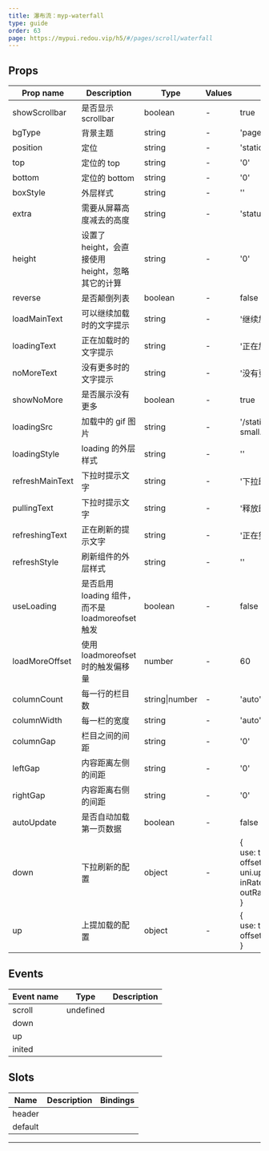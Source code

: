 ```yaml
---
title: 瀑布流：myp-waterfall
type: guide
order: 63
page: https://mypui.redou.vip/h5/#/pages/scroll/waterfall
---
```


## Props

| Prop name       | Description                                      | Type           | Values | Default                                                                              |
| --------------- | ------------------------------------------------ | -------------- | ------ | ------------------------------------------------------------------------------------ |
| showScrollbar   | 是否显示 scrollbar                               | boolean        | -      | true                                                                                 |
| bgType          | 背景主题                                         | string         | -      | 'page'                                                                               |
| position        | 定位                                             | string         | -      | 'static'                                                                             |
| top             | 定位的 top                                       | string         | -      | '0'                                                                                  |
| bottom          | 定位的 bottom                                    | string         | -      | '0'                                                                                  |
| boxStyle        | 外层样式                                         | string         | -      | ''                                                                                   |
| extra           | 需要从屏幕高度减去的高度                         | string         | -      | 'status-nav'                                                                         |
| height          | 设置了 height，会直接使用 height，忽略其它的计算 | string         | -      | '0'                                                                                  |
| reverse         | 是否颠倒列表                                     | boolean        | -      | false                                                                                |
| loadMainText    | 可以继续加载时的文字提示                         | string         | -      | '继续加载更多'                                                                       |
| loadingText     | 正在加载时的文字提示                             | string         | -      | '正在加载'                                                                           |
| noMoreText      | 没有更多时的文字提示                             | string         | -      | '没有更多啦'                                                                         |
| showNoMore      | 是否展示没有更多                                 | boolean        | -      | true                                                                                 |
| loadingSrc      | 加载中的 gif 图片                                | string         | -      | '/static/ui/loading-small.gif'                                                       |
| loadingStyle    | loading 的外层样式                               | string         | -      | ''                                                                                   |
| refreshMainText | 下拉时提示文字                                   | string         | -      | '下拉即可刷新...'                                                                    |
| pullingText     | 下拉时提示文字                                   | string         | -      | '释放即可刷新...'                                                                    |
| refreshingText  | 正在刷新的提示文字                               | string         | -      | '正在努力加载...'                                                                    |
| refreshStyle    | 刷新组件的外层样式                               | string         | -      | ''                                                                                   |
| useLoading      | 是否启用 loading 组件，而不是 loadmoreofset 触发 | boolean        | -      | false                                                                                |
| loadMoreOffset  | 使用 loadmoreofset 时的触发偏移量                | number         | -      | 60                                                                                   |
| columnCount     | 每一行的栏目数                                   | string\|number | -      | 'auto'                                                                               |
| columnWidth     | 每一栏的宽度                                     | string         | -      | 'auto'                                                                               |
| columnGap       | 栏目之间的间距                                   | string         | -      | '0'                                                                                  |
| leftGap         | 内容距离左侧的间距                               | string         | -      | '0'                                                                                  |
| rightGap        | 内容距离右侧的间距                               | string         | -      | '0'                                                                                  |
| autoUpdate      | 是否自动加载第一页数据                           | boolean        | -      | false                                                                                |
| down            | 下拉刷新的配置                                   | object         | -      | {<br> use: true,<br> offset: uni.upx2px(140),<br> inRate: 0.8,<br> outRate: 0.2<br>} |
| up              | 上提加载的配置                                   | object         | -      | {<br> use: true,<br> offset: 80<br>}                                                 |

## Events

| Event name | Type      | Description |
| ---------- | --------- | ----------- |
| scroll     | undefined |
| down       |           |
| up         |           |
| inited     |           |

## Slots

| Name    | Description | Bindings |
| ------- | ----------- | -------- |
| header  |             |          |
| default |             |          |

---
